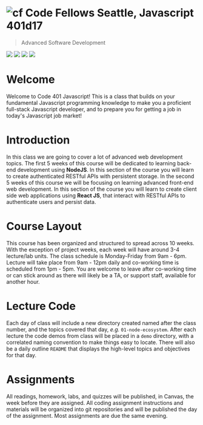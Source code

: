 ![cf](http://i.imgur.com/7v5ASc8.png) Code Fellows Seattle, Javascript 401d17
=====================================
> Advanced Software Development  

[![](https://img.shields.io/badge/youtube-401d17-red.svg)](https://www.youtube.com/playlist?list=PLM1HIxGbu_izqTJbCEsWGF7-yd-uoDZRZ)
[![](https://img.shields.io/badge/canvas-401d17-blue.svg)](https://canvas.instructure.com/courses/1177278)
[![](https://img.shields.io/badge/labs-401d17-yellow.svg)](https://github.com/codefellows-javascript-401d17)
[![](https://img.shields.io/badge/slack-401d17-orange.svg)](https://codefellows.slack.com/messages/C5QDF78LX/)

# Welcome

Welcome to Code 401 Javascript! This is a class that builds on your fundamental Javascript programming knowledge to make you a proficient full-stack Javascript developer, and to prepare you for getting a job in today's Javascript job market!

# Introduction
In this class we are going to cover a lot of advanced web development topics. The first 5 weeks of this course will be dedicated to learning back-end development using **NodeJS**. In this section of the course you will learn to create authenticated RESTful APIs with persistent storage. In the second 5 weeks of this course we will be focusing on learning advanced front-end web development. In this section of the course you will learn to create client side web applications using **React JS**, that interact with RESTful APIs to authenticate users and persist data.

# Course Layout
This course has been organized and structured to spread across 10 weeks. With the exception of project weeks, each week will have around 3-4 lecture/lab units. The class schedule is Monday-Friday from 9am - 6pm. Lecture will take place from 9am - 12pm daily and co-working time is scheduled from 1pm - 5pm.  You are welcome to leave after co-working time or can stick around as there will likely be a TA, or support staff, available for another hour.

# Lecture Code
Each day of class will include a new directory created named after the class number, and the topics covered that day, _e.g._ `01-node-ecosystem`.  After each lecture the code demos from class will be placed in a `demo` directory, with a correlated naming convention to make things easy to locate.  There will also be a daily outline `README` that displays the high-level topics and objectives for that day.

# Assignments
All readings, homework, labs, and quizzes will be published, in Canvas, the week before they are assigned. All coding assignment instructions and materials will be organized into git repositories and will be published the day of the assignment.  Most assignments are due the same evening.
